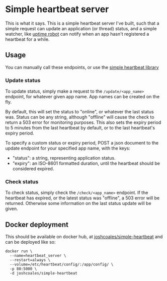 # Simple heartbeat server

This is what it says. 
This is a simple heartbeat server I've built, such that a simple request can update an application 
(or thread) status, and a simple watcher, like [uptime robot](http://uptimerobot.com/) can notify 
when an app hasn't registered a heartbeat for a while.

## Usage
You can manually call these endpoints, or use the [simple heartbeat library](https://github.com/joshcoales/simple-heartbeat-lib)
### Update status
To update status, simply make a request to the `/update/<app_name>` endpoint, for whatever given 
app name.
App names can be created on the fly.

By default, this will set the status to "online", or whatever the last status was. Status can be 
any string, although "offline" will cause the check to return a 503 error for monitoring purposes.
This also sets the expiry period to 5 minutes from the last heartbeat by default, or to the last 
heartbeat's expiry period.

To specify a custom status or expiry period, POST a json document to the update endpoint for your 
specified app name, with the keys: 
- "status": a string, representing application status.
- "expiry": an ISO-8601 formatted duration, until the heartbeat should be considered expired.


### Check status
To check status, simply check the `/check/<app_name>` endpoint. If the heartbeat has expired, or 
the latest status was "offline", a 503 error will be returned. Otherwise some information on the 
last status update will be given.


## Docker deployment
This should be available on docker hub, at [joshcoales/simple-heartbeat](https://hub.docker.com/joshcoales/simple-heartbeat)
and can be deployed like so:
```shell script
docker run \
  --name=heartbeat_server \
  --restart=always \
  --volume=/etc/heartbeat/config/:/app/config/ \
  -p 80:5000 \
  -d joshcoales/simple-heartbeat 
``` 
